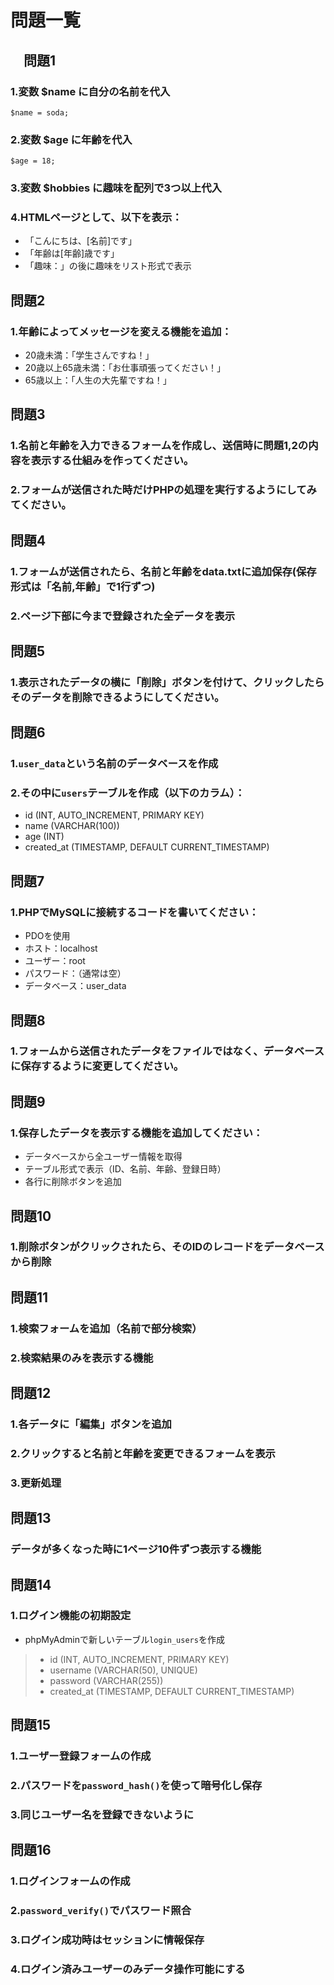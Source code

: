 # 問題一覧

## 　問題1
### 1.変数 $name に自分の名前を代入

```
$name = soda;
```

### 2.変数 $age に年齢を代入

```
$age = 18;
```

### 3.変数 $hobbies に趣味を配列で3つ以上代入

### 4.HTMLページとして、以下を表示：
* 「こんにちは、[名前]です」
* 「年齢は[年齢]歳です」
* 「趣味：」の後に趣味をリスト形式で表示

## 問題2
### 1.年齢によってメッセージを変える機能を追加：
* 20歳未満：「学生さんですね！」
* 20歳以上65歳未満：「お仕事頑張ってください！」
* 65歳以上：「人生の大先輩ですね！」

## 問題3
### 1.名前と年齢を入力できるフォームを作成し、送信時に問題1,2の内容を表示する仕組みを作ってください。

### 2.フォームが送信された時だけPHPの処理を実行するようにしてみてください。

## 問題4
### 1.フォームが送信されたら、名前と年齢をdata.txtに追加保存(保存形式は「名前,年齢」で1行ずつ)

### 2.ページ下部に今まで登録された全データを表示

## 問題5
### 1.表示されたデータの横に「削除」ボタンを付けて、クリックしたらそのデータを削除できるようにしてください。

## 問題6
### 1.``user_data``という名前のデータベースを作成

### 2.その中に``users``テーブルを作成（以下のカラム）：
* id (INT, AUTO_INCREMENT, PRIMARY KEY)
* name (VARCHAR(100))
* age (INT)
* created_at (TIMESTAMP, DEFAULT CURRENT_TIMESTAMP)

## 問題7
### 1.PHPでMySQLに接続するコードを書いてください：
* PDOを使用
* ホスト：localhost
* ユーザー：root
* パスワード：（通常は空）
* データベース：user_data

## 問題8
### 1.フォームから送信されたデータをファイルではなく、データベースに保存するように変更してください。

## 問題9
### 1.保存したデータを表示する機能を追加してください：
* データベースから全ユーザー情報を取得
* テーブル形式で表示（ID、名前、年齢、登録日時）
* 各行に削除ボタンを追加

## 問題10
### 1.削除ボタンがクリックされたら、そのIDのレコードをデータベースから削除

## 問題11
### 1.検索フォームを追加（名前で部分検索）

### 2.検索結果のみを表示する機能

## 問題12
### 1.各データに「編集」ボタンを追加

### 2.クリックすると名前と年齢を変更できるフォームを表示

### 3.更新処理

## 問題13
### データが多くなった時に1ページ10件ずつ表示する機能

## 問題14
### 1.ログイン機能の初期設定
* phpMyAdminで新しいテーブル``login_users``を作成
> * id (INT, AUTO_INCREMENT, PRIMARY KEY)
> * username (VARCHAR(50), UNIQUE)
> * password (VARCHAR(255))
> * created_at (TIMESTAMP, DEFAULT CURRENT_TIMESTAMP)

## 問題15
### 1.ユーザー登録フォームの作成

### 2.パスワードを``password_hash()``を使って暗号化し保存

### 3.同じユーザー名を登録できないように

## 問題16
### 1.ログインフォームの作成

### 2.``password_verify()``でパスワード照合

### 3.ログイン成功時はセッションに情報保存

### 4.ログイン済みユーザーのみデータ操作可能にする